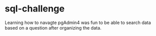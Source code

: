 # sql-challenge

Learning how to navagte pgAdmin4 was fun to be able to search data based on a question after organizing the data.
